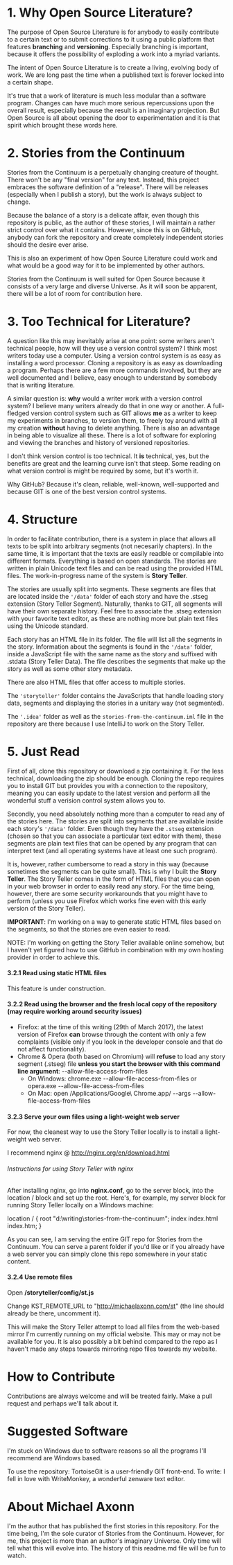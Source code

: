 # 1. Why Open Source Literature?

The purpose of Open Source Literature is for anybody to easily contribute to a certain text or to submit corrections to it using a public platform that features **branching** and **versioning**. Especially branching is important, because it offers the possibility of exploding a work into a myriad variants.

The intent of Open Source Literature is to create a living, evolving body of work. We are long past the time when a published text is forever locked into a certain shape.

It's true that a work of literature is much less modular than a software program. Changes can have much more serious repercussions upon the overall result, especially because the result is an imaginary projection. But Open Source is all about opening the door to experimentation and it is that spirit which brought these words here.

# 2. Stories from the Continuum

Stories from the Continuum is a perpetually changing creature of thought. There won't be any "final version" for any text. Instead, this project embraces the software definition of a "release". There will be releases (especially when I publish a story), but the work is always subject to change.

Because the balance of a story is a delicate affair, even though this repository is public, as the author of these stories, I will maintain a rather strict control over what it contains. However, since this is on GitHub, anybody can fork the repository and create completely independent stories should the desire ever arise.

This is also an experiment of how Open Source Literature could work and what would be a good way for it to be implemented by other authors.

Stories from the Continuum is well suited for Open Source because it consists of a very large and diverse Universe. As it will soon be apparent, there will be a lot of room for contribution here.

# 3. Too Technical for Literature?

A question like this may inevitably arise at one point: some writers aren't technical people, how will they use a version control system? I think most writers today use a computer. Using a version control system is as easy as installing a word processor. Cloning a repository is as easy as downloading a program. Perhaps there are a few more commands involved, but they are well documented and I believe, easy enough to understand by somebody that is writing literature.

A similar question is: **why** would a writer work with a version control system? I believe many writers already do that in one way or another. A full-fledged version control system such as GIT allows **me** as a writer to keep my experiments in branches, to version them, to freely toy around with all my creation **without** having to delete anything. There is also an advantage in being able to visualize all these. There is a lot of software for exploring and viewing the branches and history of versioned repositories.

I don't think version control is too technical. It **is** technical, yes, but the benefits are great and the learning curve isn't that steep. Some reading on what version control is might be required by some, but it's worth it.

Why GitHub? Because it's clean, reliable, well-known, well-supported and because GIT is one of the best version control systems.

# 4. Structure

In order to facilitate contribution, there is a system in place that allows all texts to be split into arbitrary segments (not necesarily chapters). In the same time, it is important that the texts are easily readble or compilable into different formats. Everything is based on open standards. The stories are written in plain Unicode text files and can be read using the provided HTML files. The work-in-progress name of the system is **Story Teller**.

The stories are usually split into segments. These segments are files that are located inside the `'/data'` folder of each story and have the .stseg extension (Story Teller Segment). Naturally, thanks to GIT, all segments will have their own separate history. Feel free to associate the .stseg extension with your favorite text editor, as these are nothing more but plain text files using the Unicode standard.

Each story has an HTML file in its folder. The file will list all the segments in the story. Information about the segments is found in the `'/data'` folder, inside a JavaScript file with the same name as the story and suffixed with .stdata  (Story Teller Data). The file describes the segments that make up the story as well as some other story metadata.

There are also HTML files that offer access to multiple stories.

The `'storyteller'` folder contains the JavaScripts that handle loading story data, segments and displaying the stories in a unitary way (not segmented).

The `'.idea'` folder as well as the `stories-from-the-continuum.iml` file in the repository are there because I use IntelliJ to work on the Story Teller.

# 5. Just Read

First of all, clone this repository or download a zip containing it. For the less technical, downloading the zip should be enough. Cloning the repo requires you to install GIT but provides you with a connection to the repository, meaning you can easily update to the latest version and perform all the wonderful stuff a verision control system allows you to.

Secondly, you need absolutely nothing more than a computer to read any of the stories here. The stories are split into segments that are available inside each story's `'/data'` folder. Even though they have the `.stseg` extension (chosen so that you can associate a particular text editor with them), these segments are plain text files that can be opened by any program that can interpret text (and all operating systems have at least one such program).

It is, however, rather cumbersome to read a story in this way (because sometimes the segments can be quite small). This is why I built the **Story Teller**. The Story Teller comes in the form of HTML files that you can open in your web browser in order to easily read any story. For the time being, however, there are some security workarounds that you might have to perform (unless you use Firefox which works fine even with this early version of the Story Teller).

**IMPORTANT**: I'm working on a way to generate static HTML files based on the segments, so that the stories are even easier to read.

NOTE: I'm working on getting the Story Teller available online somehow, but I haven't yet figured how to use GitHub in combination with my own hosting provider in order to achieve this.

#### 3.2.1 Read using static HTML files

This feature is under construction.

#### 3.2.2 Read using the browser and the fresh local copy of the repository (may require working around security issues)

* Firefox: at the time of this writing (29th of March 2017), the latest version of Firefox **can** browse through the content with only a few complaints (visible only if you look in the developer console and that do not affect functionality).
* Chrome & Opera (both based on Chromium) will **refuse** to load any story segment (.stseg) file **unless you start the browser with this command line argument**: --allow-file-access-from-files
  * On Windows:
    chrome.exe --allow-file-access-from-files
		or
		opera.exe --allow-file-access-from-files
  * On Mac:
    open /Applications/Google\ Chrome.app/ --args --allow-file-access-from-files

#### 3.2.3 Serve your own files using a light-weight web server

For now, the cleanest way to use the Story Teller locally is to install a light-weight web server.

I recommend nginx @ http://nginx.org/en/download.html

###### Instructions for using Story Teller with nginx

After installing nginx, go into **nginx.conf**, go to the server block, into the location / block and set up the root. Here's, for example, my server block for running Story Teller locally on a Windows machine:

location / {
root   "d:\writing\stories-from-the-continuum";
index  index.html index.htm;
}

As you can see, I am serving the entire GIT repo for Stories from the Continuum. You can serve a parent folder if you'd like or if you already have a web server you can simply clone this repo somewhere in your static content.

#### 3.2.4 Use remote files

Open **/storyteller/config/st.js**

Change KST_REMOTE_URL to "http://michaelaxonn.com/st" (the line should already be there, uncomment it).

This will make the Story Teller attempt to load all files from the web-based mirror I'm currently running on my official website. This may or may not be available for you. It is also possibly a bit behind compared to the repo as I haven't made any steps towards mirroring repo files towards my website.

# How to Contribute

Contributions are always welcome and will be treated fairly. Make a pull request and perhaps we'll talk about it.

# Suggested Software

I'm stuck on Windows due to software reasons so all the programs I'll recommend are Windows based.

To use the repository: TortoiseGit is a user-friendly GIT front-end.
To write: I fell in love with WriteMonkey, a wonderful zenware text editor.

# About Michael Axonn

I'm the author that has published the first stories in this repository. For the time being, I'm the sole curator of Stories from the Continuum. However, for me, this project is more than an author's imaginary Universe. Only time will tell what this will evolve into. The history of this readme.md file will be fun to watch.